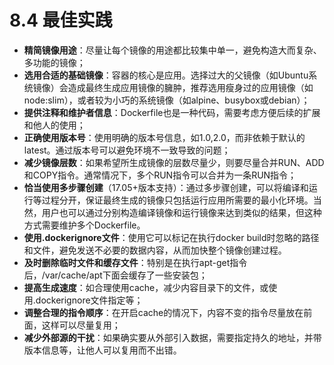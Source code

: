 # 8.4 最佳实践

* **精简镜像用途**：尽量让每个镜像的用途都比较集中单一，避免构造大而复杂、多功能的镜像；
* **选用合适的基础镜像**：容器的核心是应用。选择过大的父镜像（如Ubuntu系统镜像）会造成最终生成应用镜像的臃肿，推荐选用瘦身过的应用镜像（如node:slim），或者较为小巧的系统镜像（如alpine、busybox或debian）；
* **提供注释和维护者信息**：Dockerfile也是一种代码，需要考虑方便后续的扩展和他人的使用；
* **正确使用版本号**：使用明确的版本号信息，如1.0,2.0，而非依赖于默认的latest。通过版本号可以避免环境不一致导致的问题；
* **减少镜像层数**：如果希望所生成镜像的层数尽量少，则要尽量合并RUN、ADD和COPY指令。通常情况下，多个RUN指令可以合并为一条RUN指令；
* **恰当使用多步骤创建**（17.05+版本支持）：通过多步骤创建，可以将编译和运行等过程分开，保证最终生成的镜像只包括运行应用所需要的最小化环境。当然，用户也可以通过分别构造编译镜像和运行镜像来达到类似的结果，但这种方式需要维护多个Dockerfile。
* **使用.dockerignore文件**：使用它可以标记在执行docker build时忽略的路径和文件，避免发送不必要的数据内容，从而加快整个镜像创建过程。
* **及时删除临时文件和缓存文件**：特别是在执行apt-get指令后，/var/cache/apt下面会缓存了一些安装包；
* **提高生成速度**：如合理使用cache，减少内容目录下的文件，或使用.dockerignore文件指定等；
* **调整合理的指令顺序**：在开启cache的情况下，内容不变的指令尽量放在前面，这样可以尽量复用；
* **减少外部源的干扰**：如果确实要从外部引入数据，需要指定持久的地址，并带版本信息等，让他人可以复用而不出错。
